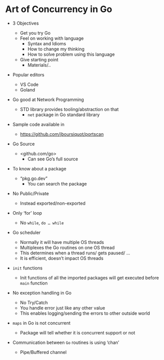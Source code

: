 # Art of Concurrency in Go

- 3 Objectives
  - Get you try Go
  - Feel on working with language
    - Syntax and Idioms
    - How to change my thinking
    - How to solve problem using this language
  - Give starting point
    - Materials/..
- Popular editors
  - VS Code
  - Goland

- Go good at Network Programming
  - STD library provides tooling/abstraction on that
    - `net` package in Go standard library
- Sample code available in
  - <https://github.com/jboursiquot/portscan>
- Go Source
  - <github.com/go>
    - Can see Go’s full source
- To know about a package
  - “pkg.go.dev”
    - You can search the package
- No Public/Private
  - Instead exported/non-exported
- Only ‘for’ loop
  - No `while`, `do … while`
- Go scheduler
  - Normally it will have multiple OS threads
  - Multiplexes the Go routines on one OS thread
  - This determines when a thread runs/ gets paused/ …
  - It is efficient, doesn’t impact OS threads
- `init` functions
  - Init functions of all the imported packages will get executed before `main` function
- No exception handling in Go
  - No Try/Catch
  - You handle error just like any other value
  - This enables logging/sending the errors to other outside world
- `maps` in Go is not concurrent
  - Package will tell whether it is concurrent support or not
- Communication between `Go` routines is using ‘chan’
  - Pipe/Buffered channel
